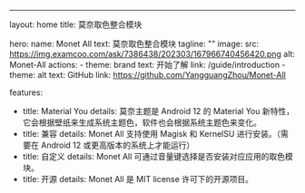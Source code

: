 ---
layout: home
title: 莫奈取色整合模块

hero:
  name: Monet All
  text: 莫奈取色整合模块
  tagline: ""
  image:
    src: https://img.examcoo.com/ask/7386438/202303/167966740456420.png
    alt: Monet-All
  actions:
    - theme: brand
      text: 开始了解
      link: /guide/introduction
    - theme: alt
      text: GitHub
      link: https://github.com/YangguangZhou/Monet-All

features:
  - title: Material You
    details: 莫奈主题是 Android 12 的 Material You 新特性，它会根据壁纸来生成系统主题色，软件也会根据系统主题色来变化。
  - title: 兼容
    details: Monet All 支持使用 Magisk 和 KernelSU 进行安装。（需要在 Android 12 或更高版本的系统上才能运行）
  - title: 自定义
    details: Monet All 可通过音量键选择是否安装对应应用的取色模块。
  - title: 开源
    details: Monet All 是 MIT license 许可下的开源项目。
